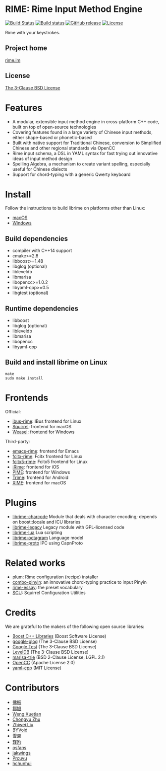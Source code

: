 <meta charset="UTF-8">

RIME: Rime Input Method Engine
===
[![Build Status](https://travis-ci.org/rime/librime.svg)](https://travis-ci.org/rime/librime)
[![Build status](https://ci.appveyor.com/api/projects/status/github/rime/librime?svg=true)](https://ci.appveyor.com/project/rime/librime)
[![GitHub release](https://img.shields.io/github/release/rime/librime.svg)](https://github.com/rime/librime/releases)
[![License](https://img.shields.io/badge/License-BSD%203--Clause-blue.svg)](https://opensource.org/licenses/BSD-3-Clause)

Rime with your keystrokes.

Project home
---
[rime.im](https://rime.im)

License
---
[The 3-Clause BSD License](https://opensource.org/licenses/BSD-3-Clause)

Features
===
  - A modular, extensible input method engine in cross-platform C++ code,
    built on top of open-source technologies
  - Covering features found in a large variety of Chinese input methods,
    either shape-based or phonetic-based
  - Built with native support for Traditional Chinese, conversion to Simplified
    Chinese and other regional standards via OpenCC
  - Rime input schema, a DSL in YAML syntax for fast trying out innovative ideas
    of input method design
  - Spelling Algebra, a mechanism to create variant spelling, especially useful
    for Chinese dialects
  - Support for chord-typing with a generic Qwerty keyboard

Install
===
Follow the instructions to build librime on platforms other than Linux:
  - [macOS](https://github.com/rime/librime/tree/master/README-mac.md)
  - [Windows](https://github.com/rime/librime/tree/master/README-windows.md)

Build dependencies
---
  - compiler with C++14 support
  - cmake>=2.8
  - libboost>=1.48
  - libglog (optional)
  - libleveldb
  - libmarisa
  - libopencc>=1.0.2
  - libyaml-cpp>=0.5
  - libgtest (optional)

Runtime dependencies
---
  - libboost
  - libglog (optional)
  - libleveldb
  - libmarisa
  - libopencc
  - libyaml-cpp

Build and install librime on Linux
---
```
make
sudo make install
```

Frontends
===

Official:
  - [ibus-rime](https://github.com/rime/ibus-rime): IBus frontend for Linux
  - [Squirrel](https://github.com/rime/squirrel): frontend for macOS
  - [Weasel](https://github.com/rime/weasel): frontend for Windows

Third-party:
  - [emacs-rime](https://github.com/DogLooksGood/emacs-rime): frontend for Emacs
  - [fcitx-rime](https://github.com/fcitx/fcitx-rime): Fcitx frontend for Linux
  - [fcitx5-rime](https://github.com/fcitx/fcitx5-rime): Fcitx5 frontend for Linux
  - [iRime](https://github.com/jimmy54/iRime): frontend for iOS
  - [PIME](https://github.com/EasyIME/PIME): frontend for Windows
  - [Trime](https://github.com/osfans/trime): frontend for Android
  - [XIME](https://github.com/stackia/XIME): frontend for macOS

Plugins
===
  - [librime-charcode](https://github.com/rime/librime-charcode) Module that
    deals with character encoding; depends on boost::locale and ICU libraries
  - [librime-legacy](https://github.com/rime/librime-legacy) Legacy module with
    GPL-licensed code
  - [librime-lua](https://github.com/hchunhui/librime-lua) Lua scripting
  - [librime-octagram](https://github.com/lotem/librime-octagram) Language model
  - [librime-proto](https://github.com/lotem/librime-proto) IPC using CapnProto

Related works
===
  - [plum](https://github.com/rime/plum): Rime configuration (recipe) installer
  - [combo-pinyin](https://github.com/rime/home/wiki/ComboPinyin): an innovative
    chord-typing practice to input Pinyin
  - [rime-essay](https://github.com/rime/rime-essay): the preset vocabulary
  - [SCU](https://github.com/neolee/SCU): Squirrel Configuration Utilities

Credits
===
We are grateful to the makers of the following open source libraries:

  - [Boost C++ Libraries](http://www.boost.org/) (Boost Software License)
  - [google-glog](https://github.com/google/glog) (The 3-Clause BSD License)
  - [Google Test](https://github.com/google/googletest) (The 3-Clause BSD License)
  - [LevelDB](https://github.com/google/leveldb) (The 3-Clause BSD License)
  - [marisa-trie](https://github.com/s-yata/marisa-trie) (BSD 2-Clause License, LGPL 2.1)
  - [OpenCC](https://github.com/BYVoid/OpenCC) (Apache License 2.0)
  - [yaml-cpp](https://github.com/jbeder/yaml-cpp) (MIT License)

Contributors
===
  - [佛振](https://github.com/lotem)
  - [鄒旭](https://github.com/zouxu09)
  - [Weng Xuetian](http://csslayer.info)
  - [Chongyu Zhu](http://lembacon.com)
  - [Zhiwei Liu](https://github.com/liuzhiwei)
  - [BYVoid](http://www.byvoid.com)
  - [雪齋](https://github.com/LEOYoon-Tsaw)
  - [瑾昀](https://github.com/kunki)
  - [osfans](https://github.com/osfans)
  - [jakwings](https://github.com/jakwings)
  - [Prcuvu](https://github.com/Prcuvu)
  - [hchunhui](https://github.com/hchunhui)
